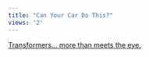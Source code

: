 ```yaml
---
title: "Can Your Car Do This?"
views: '2'
---
```

<p><a href="http://uk.download.yahoo.com/ne/fu/oa/eurcncs185030.mpg">Transformers... more than meets the eye.</a></p>

